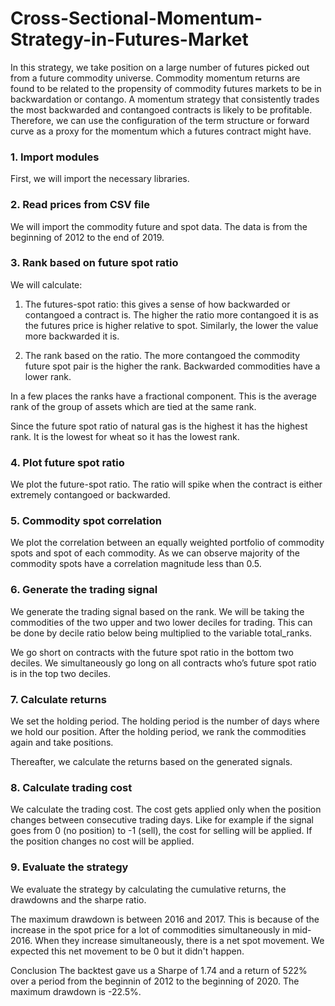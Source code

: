 # Cross-Sectional-Momentum-Strategy-in-Futures-Market
In this strategy, we take position on a large number of futures picked out from a future commodity universe.
Commodity momentum returns are found to be related to the propensity of commodity futures markets to be in backwardation or contango. A momentum strategy that consistently trades the most backwarded and contangoed contracts is likely to be profitable. Therefore, we can use the configuration of the term structure or forward curve as a proxy for the momentum which a futures contract might have.

### 1. Import modules
First, we will import the necessary libraries.

### 2. Read prices from CSV file
We will import the commodity future and spot data. The data is from the beginning of 2012 to the end of 2019.

### 3. Rank based on future spot ratio
We will calculate:

1. The futures-spot ratio: this gives a sense of how backwarded or contangoed a contract is. The higher the ratio more contangoed it is as the futures price is higher relative to spot. Similarly, the lower the value more backwarded it is.

2. The rank based on the ratio. The more contangoed the commodity future spot pair is the higher the rank. Backwarded commodities have a lower rank.

In a few places the ranks have a fractional component. This is the average rank of the group of assets which are tied at the same rank.

Since the future spot ratio of natural gas is the highest it has the highest rank. It is the lowest for wheat so it has the lowest rank.

### 4. Plot future spot ratio
We plot the future-spot ratio. The ratio will spike when the contract is either extremely contangoed or backwarded.

### 5. Commodity spot correlation
We plot the correlation between an equally weighted portfolio of commodity spots and spot of each commodity. As we can observe majority of the commodity spots have a correlation magnitude less than 0.5.

### 6. Generate the trading signal
We generate the trading signal based on the rank. We will be taking the commodities of the two upper and two lower deciles for trading. This can be done by decile ratio below being multiplied to the variable total_ranks.

We go short on contracts with the future spot ratio in the bottom two deciles. We simultaneously go long on all contracts who’s future spot ratio is in the top two deciles.

### 7. Calculate returns
We set the holding period. The holding period is the number of days where we hold our position. After the holding period, we rank the commodities again and take positions.

Thereafter, we calculate the returns based on the generated signals.

### 8. Calculate trading cost
We calculate the trading cost. The cost gets applied only when the position changes between consecutive trading days. Like for example if the signal goes from 0 (no position) to -1 (sell), the cost for selling will be applied. If the position changes no cost will be applied.

### 9. Evaluate the strategy
We evaluate the strategy by calculating the cumulative returns, the drawdowns and the sharpe ratio.

The maximum drawdown is between 2016 and 2017. This is because of the increase in the spot price for a lot of commodities simultaneously in mid-2016. When they increase simultaneously, there is a net spot movement. We expected this net movement to be 0 but it didn't happen. 

Conclusion
The backtest gave us a Sharpe of 1.74 and a return of 522% over a period from the beginnin of 2012 to the beginning of 2020. The maximum drawdown is -22.5%.
